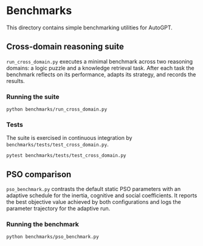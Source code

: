 # Benchmarks

This directory contains simple benchmarking utilities for AutoGPT.

## Cross-domain reasoning suite

`run_cross_domain.py` executes a minimal benchmark across two reasoning
domains: a logic puzzle and a knowledge retrieval task. After each task the
benchmark reflects on its performance, adapts its strategy, and records the
results.

### Running the suite

```
python benchmarks/run_cross_domain.py
```

### Tests

The suite is exercised in continuous integration by
`benchmarks/tests/test_cross_domain.py`.

```
pytest benchmarks/tests/test_cross_domain.py
```

## PSO comparison

`pso_benchmark.py` contrasts the default static PSO parameters with an adaptive
schedule for the inertia, cognitive and social coefficients. It reports the
best objective value achieved by both configurations and logs the parameter
trajectory for the adaptive run.

### Running the benchmark

```
python benchmarks/pso_benchmark.py
```
